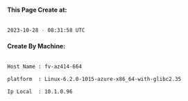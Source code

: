 
   
#### This Page Create at:

```bash

2023-10-28 - 08:31:58 UTC

```

#### Create By Machine:

```bash

Host Name : fv-az414-664

platform  : Linux-6.2.0-1015-azure-x86_64-with-glibc2.35

Ip Local  : 10.1.0.96

```

